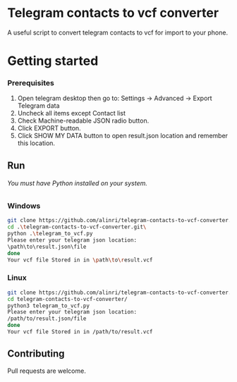 # Telegram contacts to vcf converter
A useful script to convert telegram contacts to vcf for import to your phone.

# Getting started

### Prerequisites
1. Open telegram desktop then go to:
Settings -> Advanced -> Export Telegram data
2. Uncheck all items except Contact list
3. Check Machine-readable JSON radio button.
4. Click EXPORT button.
5. Click SHOW MY DATA button to open result.json location and remember this location.

## Run

###### You must have Python installed on your system.
### Windows
```bash
git clone https://github.com/alinri/telegram-contacts-to-vcf-converter.git
cd .\telegram-contacts-to-vcf-converter.git\
python .\telegram_to_vcf.py
Please enter your telegram json location:
\path\to\result.json\file
done
Your vcf file Stored in in \path\to\result.vcf
```

### Linux
```bash
git clone https://github.com/alinri/telegram-contacts-to-vcf-converter.git
cd telegram-contacts-to-vcf-converter/
python3 telegram_to_vcf.py
Please enter your telegram json location:
/path/to/result.json/file
done
Your vcf file Stored in in /path/to/result.vcf
```


## Contributing
Pull requests are welcome.

